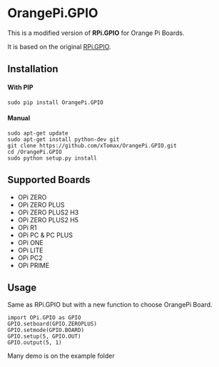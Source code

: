 # OrangePi.GPIO

This is a modified version of **RPi.GPIO** for Orange Pi Boards.

It is based on the original [RPi.GPIO](https://pypi.python.org/pypi/RPi.GPIO).

## Installation

#### With PIP

    sudo pip install OrangePi.GPIO

#### Manual

    sudo apt-get update
    sudo apt-get install python-dev git
    git clone https://github.com/xTomax/OrangePi.GPIO.git
    cd /OrangePi.GPIO
    sudo python setup.py install

## Supported Boards

* OPi ZERO
* OPi ZERO PLUS
* OPi ZERO PLUS2 H3
* OPi ZERO PLUS2 H5
* OPi R1
* OPi PC & PC PLUS
* OPi ONE
* OPi LITE
* OPi PC2
* OPi PRIME

## Usage

Same as RPi.GPIO but with a new function to choose OrangePi Board.

    import OPi.GPIO as GPIO
    GPIO.setboard(GPIO.ZEROPLUS)
    GPIO.setmode(GPIO.BOARD)
    GPIO.setup(5, GPIO.OUT)
    GPIO.output(5, 1)

Many demo is on the example folder
